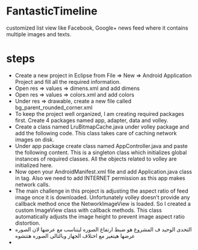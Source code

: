 # FantasticTimeline
customized list view like Facebook, Google+ news feed where it contains multiple images and texts.

# steps
- Create a new project in Eclipse from File ⇒ New ⇒ Android Application Project and fill all the required information.
- Open res ⇒ values ⇒ dimens.xml and add dimens
- Open res ⇒ values ⇒ colors.xml and add colors
- Under res ⇒ drawable, create a new file called bg_parent_rounded_corner.xml 
- To keep the project well organized, I am creating required packages first. Create 4 packages named app, adapter, data and volley. 
- Create a class named LruBitmapCache.java under volley package and add the following code. This class takes care of caching network images on disk.
- Under app package create class named AppController.java and paste the following content. This is a singleton class which initializes global instances of required classes. All the objects related to volley are initialized here.
- Now open your AndroidManifest.xml file and add Application.java class in <application> tag. Also we need to add INTERNET permission as this app makes network calls.
- The main challenge in this project is adjusting the aspect ratio of feed image once it is downloaded. Unfortunately volley doesn’t provide any callback method once the NetworkImageView is loaded. So I created a custom ImageView class with callback methods. This class automatically adjusts the image height to prevent image aspect ratio distortion.
- التحدى الوحيد ف المشروع هو ضبط ارتفاع الصوره ليتناسب مع عرضها لان الصوره عرضها هيتغير مع اختلاف الجهاز وبالتالى الصوره هتتشوه
- 
